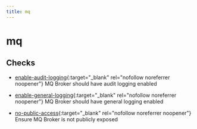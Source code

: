 ```yaml
---
title: mq
---
```


# mq

## Checks


- [enable-audit-logging](enable-audit-logging){:target="_blank" rel="nofollow noreferrer noopener"} MQ Broker should have audit logging enabled

- [enable-general-logging](enable-general-logging){:target="_blank" rel="nofollow noreferrer noopener"} MQ Broker should have general logging enabled

- [no-public-access](no-public-access){:target="_blank" rel="nofollow noreferrer noopener"} Ensure MQ Broker is not publicly exposed



